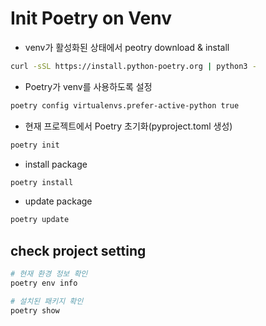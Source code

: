 # Init Poetry on Venv

- venv가 활성화된 상태에서 peotry download & install

```bash
curl -sSL https://install.python-poetry.org | python3 -
```

- Poetry가 venv를 사용하도록 설정

```bash
poetry config virtualenvs.prefer-active-python true
```

- 현재 프로젝트에서 Poetry 초기화(pyproject.toml 생성)

```bash
poetry init
```

- install package

```bash
poetry install
```

- update package

```bash
poetry update
```

## check project setting

```bash
# 현재 환경 정보 확인
poetry env info

# 설치된 패키지 확인
poetry show
```
